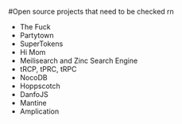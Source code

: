 #Open source projects that need to be checked rn
- The Fuck
- Partytown
- SuperTokens
- Hi Mom
- Meilisearch and Zinc Search Engine
- tRCP, tPRC, tRPC
 - NocoDB
 - Hoppscotch
 - DanfoJS
 - Mantine
 - Amplication
